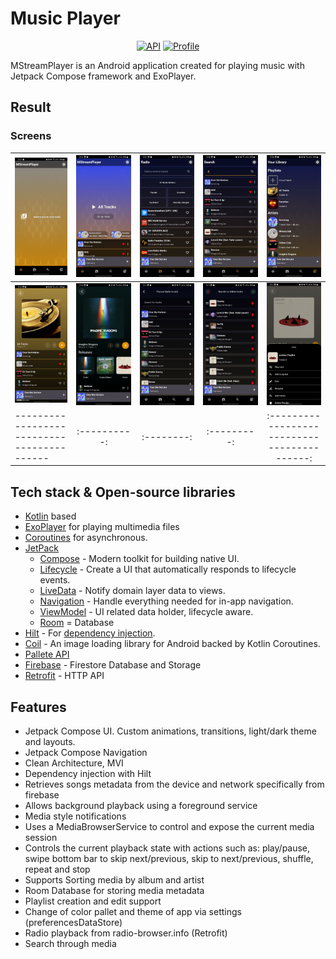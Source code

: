 # Music Player
<p align="center">
  <a href="https://android-arsenal.com/api?level=31"><img alt="API" src="https://img.shields.io/badge/API-31%2B-brightgreen"/></a>
  <a href="https://github.com/MedvedevOO"><img alt="Profile" src="https://img.shields.io/badge/GitHub-181717?style=flat&logo=github&logoColor=white"/></a> 
</p>

MStreamPlayer is an Android application created for playing music with Jetpack Compose framework and ExoPlayer.

## Result

### Screens
| ![screen](previews/PermissionScreen.jpg)     |     ![screen](previews/HomeScreen.jpg)     |   ![screen](previews/RadioScreen.jpg)   |    ![screen](previews/SearchScreen.jpg)    |    ![screen](previews/LibraryScreen.jpg)     |
|----------------------------------------------|:------------------------------------------:|:---------------------------------------:|:------------------------------------------:|:--------------------------------------------:|
| ![screen](previews/DetailScreenPlaylist.jpg) | ![screen](previews/DetailScreenArtist.jpg) | ![screen](previews/AddTracksScreen.jpg) | ![screen](previews/EditPlaylistScreen.jpg) | ![screen](previews/DetailSettingsSheet.jpg)  |
| ------------------------------------------   |                :----------:                |               :--------:                |                :---------:                 | :------------------------------------------: |

## Tech stack & Open-source libraries

- [Kotlin](https://kotlinlang.org/) based
- [ExoPlayer](https://github.com/google/ExoPlayer) for playing multimedia files
- [Coroutines](https://kotlinlang.org/docs/reference/coroutines-overview.html) for asynchronous.
- [JetPack](https://developer.android.com/jetpack)
  - [Compose](https://developer.android.com/jetpack/compose) - Modern toolkit for building native UI.
  - [Lifecycle](https://developer.android.com/topic/libraries/architecture/lifecycle) - Create a UI that automatically responds to lifecycle events.
  - [LiveData](https://developer.android.com/topic/libraries/architecture/livedata) - Notify domain layer data to views.
  - [Navigation](https://developer.android.com/jetpack/compose/navigation) - Handle everything needed for in-app navigation.
  - [ViewModel](https://developer.android.com/topic/libraries/architecture/viewmodel) - UI related data holder, lifecycle aware.
  - [Room](https://developer.android.com/jetpack/androidx/releases/room) = Database
- [Hilt](https://dagger.dev/hilt/) - For [dependency injection](https://developer.android.com/training/dependency-injection/hilt-android).
- [Coil](https://github.com/coil-kt/coil) - An image loading library for Android backed by Kotlin Coroutines.
- [Pallete API](https://developer.android.com/training/material/palette-colors)
- [Firebase](https://firebase.google.com/) - Firestore Database and Storage
- [Retrofit](https://square.github.io/retrofit/) - HTTP API


## Features

- Jetpack Compose UI. Custom animations, transitions, light/dark theme and layouts.
- Jetpack Compose Navigation
- Clean Architecture, MVI
- Dependency injection with Hilt
- Retrieves songs metadata from the device and network specifically from firebase
- Allows background playback using a foreground service
- Media style notifications
- Uses a MediaBrowserService to control and expose the current media session
- Controls the current playback state with actions such as: play/pause, swipe bottom bar to skip next/previous, skip to next/previous, shuffle, repeat and stop
- Supports Sorting media by album and artist
- Room Database for storing media metadata
- Playlist creation and edit support
- Change of color pallet and theme of app via settings (preferencesDataStore)
- Radio playback from radio-browser.info (Retrofit)
- Search through media



